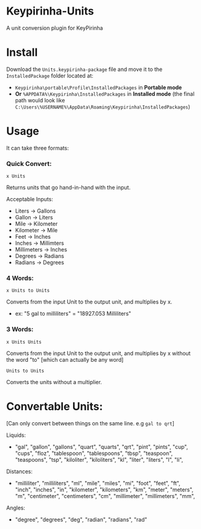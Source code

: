 # Keypirinha-Units
A unit conversion plugin for KeyPirinha

# Install

Download the `Units.keypirinha-package` file and move it to the `InstalledPackage` folder located at:

* `Keypirinha\portable\Profile\InstalledPackages` in **Portable mode**
* **Or** `%APPDATA%\Keypirinha\InstalledPackages` in **Installed mode** (the
  final path would look like
  `C:\Users\%USERNAME%\AppData\Roaming\Keypirinha\InstalledPackages`)

# Usage

It can take three formats:
### Quick Convert:

`x Units`

Returns units that go hand-in-hand with the input.

Acceptable Inputs:
- Liters -> Gallons
- Gallon -> Liters
- Mile -> Kilometer
- Kilometer -> Mile
- Feet -> Inches
- Inches -> Millimters
- Millimeters -> Inches
- Degrees -> Radians
- Radians -> Degrees

### 4 Words:
`x Units to Units`

Converts from the input Unit to the output unit, and multiplies by x.
- ex: "5 gal to milliliters" = "18927.053 Milliliters"

### 3 Words:
`x Units Units`

Converts from the input Unit to the output unit, and multiplies by x without the word "to" [which can actually be any word]

`Units to Units`

Converts the units without a multiplier.

# Convertable Units: 
[Can only convert between things on the same line. e.g `gal to qrt`]

Liquids:

- "gal", "gallon", "gallons", "quart", "quarts", "qrt", "pint", "pints", "cup", "cups", "floz", "tablespoon", "tablespoons", "tbsp", "teaspoon", "teaspoons", "tsp", "kiloliter", "kiloliters", "kl", "liter", "liters", "l", "li",

Distances:

- "milliliter", "milliliters", "ml", "mile", "miles", "mi", "foot", "feet", "ft", "inch", "inches", "in", "kilometer", "kilometers", "km", "meter", "meters", "m", "centimeter", "centimeters", "cm", "millimeter", "millimeters", "mm",

Angles:	

- "degree", "degrees", "deg", "radian", "radians", "rad"

